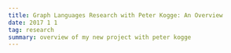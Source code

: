 ```yaml
---
title: Graph Languages Research with Peter Kogge: An Overview 
date: 2017 1 1
tag: research
summary: overview of my new project with peter kogge
---
```


